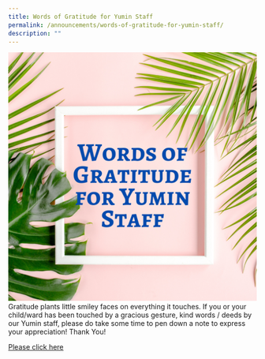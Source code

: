 ```yaml
---
title: Words of Gratitude for Yumin Staff
permalink: /announcements/words-of-gratitude-for-yumin-staff/
description: ""
---
```



![](/images/Green%20Pink%20Modern%20Gratitude%20Instagram%20post%20(1).png)
Gratitude plants little smiley faces on everything it touches. If you or your child/ward has been touched by a gracious gesture, kind words / deeds by our Yumin staff, please do take some time to pen down a note to express your appreciation! Thank You!

[Please click here](https://form.gov.sg/62a1762e893a190012eef1ab)